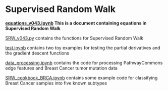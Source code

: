 # Supervised Random Walk  

**[equations_v043.ipynb](./equations_v043.ipynb) This is a document containing equations in Supervised Random Walk**  

[SRW_v043.py](./SRW_v043.py) contains the functions for Supervised Random Walk  

[test.ipynb](./test.ipynb) contains two toy examples for testing the partial derivatives and the gradient descent functions  
  
[data_processing.ipynb](./data_processing.ipynb) contains the code for processing PathwayCommons edge features and Breast Cancer tumor mutation data  

[SRW_cookbook_BRCA.ipynb](./SRW_cookbook_BRCA.ipynb) contains some example code for classifying Breast Cancer samples into five known subtypes   
